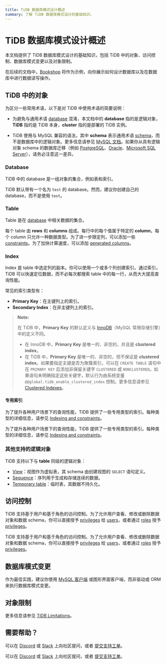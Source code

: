 ```yaml
---
title: TiDB 数据库模式设计概述
summary: 了解 TiDB 数据库模式设计的基础知识。
---
```


# TiDB 数据库模式设计概述

本文档提供了 TiDB 数据库模式设计的基础知识，包括 TiDB 中的对象、访问控制、数据库模式变更以及对象限制。

在后续的文档中，[Bookshop](/develop/dev-guide-bookshop-schema-design.md) 将作为示例，向你展示如何设计数据库以及在数据库中进行数据读写操作。

## TiDB 中的对象

为区分一些常用术语，以下是对 TiDB 中使用术语的简要说明：

- 为避免与通用术语 [database](https://en.wikipedia.org/wiki/Database) 混淆，本文档中的 **database** 指的是逻辑对象，**TiDB** 指的是 TiDB 本身，**cluster** 指的是部署的 TiDB 实例。

- TiDB 使用与 MySQL 兼容的语法，其中 **schema** 表示通用术语 [schema](https://en.wiktionary.org/wiki/schema)，而不是数据库中的逻辑对象。更多信息请参见 [MySQL 文档](https://dev.mysql.com/doc/refman/8.0/en/create-database.html)。如果你从具有逻辑对象 schema 的数据库迁移（例如 [PostgreSQL](https://www.postgresql.org/docs/current/ddl-schemas.html)、[Oracle](https://docs.oracle.com/en/database/oracle/oracle-database/21/tdddg/creating-managing-schema-objects.html)、[Microsoft SQL Server](https://docs.microsoft.com/en-us/sql/relational-databases/security/authentication-access/create-a-database-schema?view=sql-server-ver15)），请务必注意这一差异。

### Database

TiDB 中的 database 是一组对象的集合，例如表和索引。

TiDB 默认带有一个名为 `test` 的 database。然而，建议你创建自己的 database，而不是使用 `test`。

### Table

Table 是在 [database](#database) 中相关数据的集合。

每个 table 由 **rows** 和 **columns** 组成。每行中的每个值属于特定的 **column**。每个 column 只允许一种数据类型。为了进一步限定列，可以添加一些 [constraints](/constraints.md)。为了加快计算速度，可以添加 [generated columns](/generated-columns.md)。

### Index

Index 是 table 中选定列的副本。你可以使用一个或多个列创建索引。通过索引，TiDB 可以快速定位数据，而不必每次都搜索 table 中的每一行，从而大大提高查询性能。

常见的索引类型有：

- **Primary Key**：在主键列上的索引。
- **Secondary Index**：在非主键列上的索引。

> **Note:**
>
> 在 TiDB 中，**Primary Key** 的默认定义与 [InnoDB](https://dev.mysql.com/doc/refman/8.0/en/innodb-storage-engine.html)（MySQL 常用存储引擎）中的定义不同。
>
> - 在 InnoDB 中，**Primary Key** 是唯一的、非空的，并且是 **clustered index**。
> - 在 TiDB 中，**Primary Key** 是唯一的、非空的，但不保证是 **clustered index**。如果要指定主键是否为聚簇索引，可以在 `CREATE TABLE` 语句中在 `PRIMARY KEY` 后添加非保留关键字 `CLUSTERED` 或 `NONCLUSTERED`。如果语句未明确指定这些关键字，默认行为由系统变量 `@@global.tidb_enable_clustered_index` 控制。更多信息请参见 [Clustered Indexes](/clustered-indexes.md)。

#### 专用索引

<CustomContent platform="tidb">

为了提升各种用户场景下的查询性能，TiDB 提供了一些专用类型的索引。每种类型的详细信息，请参见 [Indexing and constraints](/basic-features.md#indexing-and-constraints)。

</CustomContent>

<CustomContent platform="tidb-cloud">

为了提升各种用户场景下的查询性能，TiDB 提供了一些专用类型的索引。每种类型的详细信息，请参见 [Indexing and constraints](https://docs.pingcap.com/tidb/stable/basic-features#indexing-and-constraints)。

</CustomContent>

### 其他支持的逻辑对象

TiDB 支持以下与 **table** 同级的逻辑对象：

- [View](/views.md)：视图作为虚拟表，其 schema 由创建视图的 `SELECT` 语句定义。
- [Sequence](/sql-statements/sql-statement-create-sequence.md)：序列用于生成和存储连续的数据。
- [Temporary table](/temporary-tables.md)：临时表，其数据不持久化。

## 访问控制

<CustomContent platform="tidb">

TiDB 支持基于用户和基于角色的访问控制。为了允许用户查看、修改或删除数据对象和数据 schema，你可以直接授予 [privileges](/privilege-management.md) 给 [users](/user-account-management.md)，或者通过 [roles](/role-based-access-control.md) 授予 [privileges](/privilege-management.md)。

</CustomContent>

<CustomContent platform="tidb-cloud">

TiDB 支持基于用户和基于角色的访问控制。为了允许用户查看、修改或删除数据对象和数据 schema，你可以直接授予 [privileges](https://docs.pingcap.com/tidb/stable/privilege-management) 给 [users](https://docs.pingcap.com/tidb/stable/user-account-management)，或者通过 [roles](https://docs.pingcap.com/tidb/stable/role-based-access-control) 授予 [privileges](https://docs.pingcap.com/tidb/stable/privilege-management)。

</CustomContent>

## 数据库模式变更

作为最佳实践，建议你使用 [MySQL 客户端](https://dev.mysql.com/doc/refman/8.0/en/mysql.html) 或图形界面客户端，而非驱动或 ORM 来执行数据库模式变更。

## 对象限制

更多信息请参见 [TiDB Limitations](/tidb-limitations.md)。

## 需要帮助？

<CustomContent platform="tidb">

可以在 [Discord](https://discord.gg/DQZ2dy3cuc?utm_source=doc) 或 [Slack](https://slack.tidb.io/invite?team=tidb-community&channel=everyone&ref=pingcap-docs) 上向社区提问，或者 [提交支持工单](/support.md)。

</CustomContent>

<CustomContent platform="tidb-cloud">

可以在 [Discord](https://discord.gg/DQZ2dy3cuc?utm_source=doc) 或 [Slack](https://slack.tidb.io/invite?team=tidb-community&channel=everyone&ref=pingcap-docs) 上向社区提问，或者 [提交支持工单](https://tidb.support.pingcap.com/)。

</CustomContent>